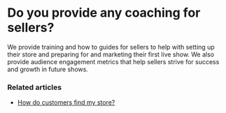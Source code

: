 # Do you provide any coaching for sellers?

We provide training and how to guides for sellers to help with setting up their store and preparing for and marketing their first live show. We also provide audience engagement metrics that help sellers strive for success and growth in future shows.

### Related articles

* [How do customers find my store?](https://jamble.gitbook.io/popshop-live/whats-new-this-month/announcements-2022/how-do-customers-find-my-store)
